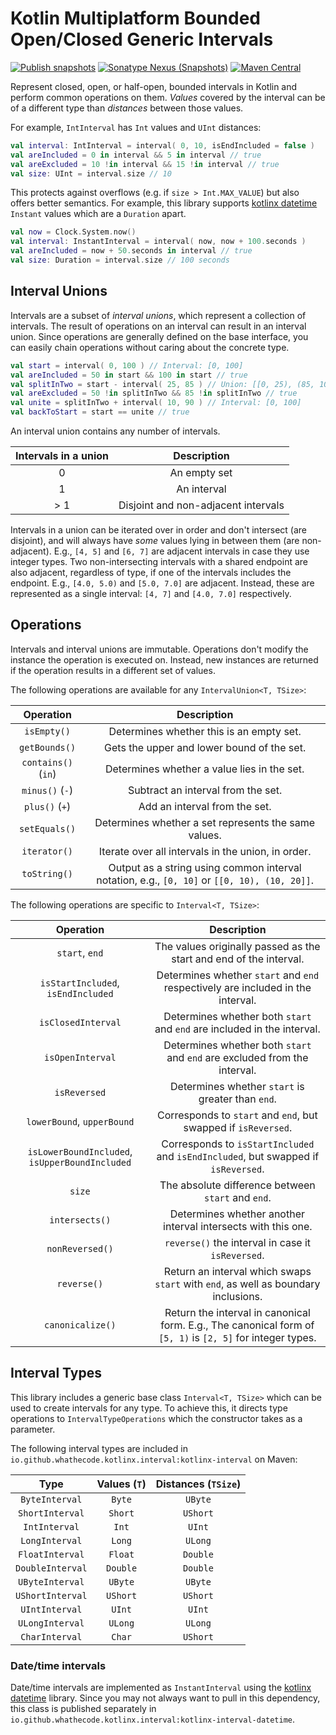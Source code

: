 # Kotlin Multiplatform Bounded Open/Closed Generic Intervals

[![Publish snapshots](https://github.com/Whathecode/kotlinx.interval/actions/workflows/publish-snapshots.yml/badge.svg)](https://github.com/Whathecode/kotlinx.interval/actions/workflows/ci.yml)
[![Sonatype Nexus (Snapshots)](https://img.shields.io/nexus/s/io.github.whathecode.kotlinx.interval/kotlinx-interval?server=https%3A%2F%2Fs01.oss.sonatype.org)](https://s01.oss.sonatype.org/content/repositories/snapshots/io/github/whathecode/kotlinx/interval)
[![Maven Central](https://maven-badges.herokuapp.com/maven-central/io.github.whathecode.kotlinx.interval/kotlinx-interval/badge.svg?color=orange)](https://mvnrepository.com/artifact/io.github.whathecode.kotlinx.interval)

Represent closed, open, or half-open, bounded intervals in Kotlin and perform common operations on them.
_Values_ covered by the interval can be of a different type than _distances_ between those values.

For example, `IntInterval` has `Int` values and `UInt` distances:

```kotlin
val interval: IntInterval = interval( 0, 10, isEndIncluded = false )
val areIncluded = 0 in interval && 5 in interval // true
val areExcluded = 10 !in interval && 15 !in interval // true
val size: UInt = interval.size // 10
```

This protects against overflows (e.g. if `size > Int.MAX_VALUE`) but also offers better semantics.
For example, this library supports [kotlinx datetime](https://github.com/Kotlin/kotlinx-datetime) `Instant` values which are a `Duration` apart.

```kotlin
val now = Clock.System.now()
val interval: InstantInterval = interval( now, now + 100.seconds )
val areIncluded = now + 50.seconds in interval // true
val size: Duration = interval.size // 100 seconds
```

## Interval Unions

Intervals are a subset of _interval unions_, which represent a collection of intervals.
The result of operations on an interval can result in an interval union.
Since operations are generally defined on the base interface, you can easily chain operations without caring about the concrete type.

```kotlin
val start = interval( 0, 100 ) // Interval: [0, 100]
val areIncluded = 50 in start && 100 in start // true
val splitInTwo = start - interval( 25, 85 ) // Union: [[0, 25), (85, 100]]
val areExcluded = 50 !in splitInTwo && 85 !in splitInTwo // true
val unite = splitInTwo + interval( 10, 90 ) // Interval: [0, 100]
val backToStart = start == unite // true
```

An interval union contains any number of intervals.

| Intervals in a union |             Description             | 
|:--------------------:|:-----------------------------------:|
|          0           |            An empty set             |
|          1           |             An interval             |
|         > 1          | Disjoint and non-adjacent intervals |

Intervals in a union can be iterated over in order and don't intersect (are disjoint), and will always have _some_ values lying in between them (are non-adjacent).
E.g., `[4, 5]` and `[6, 7]` are adjacent intervals in case they use integer types.
Two non-intersecting intervals with a shared endpoint are also adjacent, regardless of type, if one of the intervals includes the endpoint.
E.g., `[4.0, 5.0)` and `[5.0, 7.0]` are adjacent.
Instead, these are represented as a single interval: `[4, 7]` and `[4.0, 7.0]` respectively.

## Operations

Intervals and interval unions are immutable.
Operations don't modify the instance the operation is executed on.
Instead, new instances are returned if the operation results in a different set of values.

The following operations are available for any `IntervalUnion<T, TSize>`:

|      Operation      |                                         Description                                          | 
|:-------------------:|:--------------------------------------------------------------------------------------------:|
|     `isEmpty()`     |                           Determines whether this is an empty set.                           |
|    `getBounds()`    |                          Gets the upper and lower bound of the set.                          |
| `contains()` (`in`) |                         Determines whether a value lies in the set.                          |
|   `minus()` (`-`)   |                              Subtract an interval from the set.                              |
|   `plus()` (`+`)    |                                Add an interval from the set.                                 |
|    `setEquals()`    |                     Determines whether a set represents the same values.                     |
|    `iterator()`     |                      Iterate over all intervals in the union, in order.                      |
|    `toString()`     | Output as a string using common interval notation, e.g., `[0, 10]` or `[[0, 10), (10, 20]]`. |

The following operations are specific to `Interval<T, TSize>`:

|                   Operation                    |                                                Description                                                 | 
|:----------------------------------------------:|:----------------------------------------------------------------------------------------------------------:|
|                 `start`, `end`                 |                     The values originally passed as the start and end of the interval.                     |
|       `isStartIncluded`, `isEndIncluded`       |              Determines whether `start` and `end` respectively are included in the interval.               |
|               `isClosedInterval`               |                  Determines whether both `start` and `end` are included in the interval.                   |
|                `isOpenInterval`                |                 Determines whether both `start` and `end` are excluded from the interval.                  |
|                  `isReversed`                  |                             Determines whether `start` is greater than `end`.                              |
|           `lowerBound`, `upperBound`           |                       Corresponds to `start` and `end`, but swapped if `isReversed`.                       |
| `isLowerBoundIncluded`, `isUpperBoundIncluded` |             Corresponds to `isStartIncluded` and `isEndIncluded`, but swapped if `isReversed`.             |
|                     `size`                     |                             The absolute difference between `start` and `end`.                             |
|                 `intersects()`                 |                       Determines whether another interval intersects with this one.                        |
|                `nonReversed()`                 |                             `reverse()` the interval in case it `isReversed`.                              |
|                  `reverse()`                   |             Return an interval which swaps `start` with `end`, as well as boundary inclusions.             |
|                `canonicalize()`                | Return the interval in canonical form. E.g., The canonical form of `[5, 1)` is `[2, 5]` for integer types. |

## Interval Types

This library includes a generic base class `Interval<T, TSize>` which can be used to create intervals for any type.
To achieve this, it directs type operations to `IntervalTypeOperations` which the constructor takes as a parameter.

The following interval types are included in `io.github.whathecode.kotlinx.interval:kotlinx-interval` on Maven:

|       Type       | Values (`T`) | Distances (`TSize`) |
|:----------------:|:------------:|:-------------------:|
|  `ByteInterval`  |    `Byte`    |       `UByte`       |
| `ShortInterval`  |   `Short`    |      `UShort`       |
|  `IntInterval`   |    `Int`     |       `UInt`        |
|  `LongInterval`  |    `Long`    |       `ULong`       |
| `FloatInterval`  |   `Float`    |      `Double`       |
| `DoubleInterval` |   `Double`   |      `Double`       |
| `UByteInterval`  |   `UByte`    |       `UByte`       |
| `UShortInterval` |   `UShort`   |      `UShort`       |
|  `UIntInterval`  |    `UInt`    |       `UInt`        |
| `ULongInterval`  |   `ULong`    |       `ULong`       |
|  `CharInterval`  |    `Char`    |      `UShort`       |

### Date/time intervals
Date/time intervals are implemented as `InstantInterval` using the [kotlinx datetime](https://github.com/Kotlin/kotlinx-datetime) library.
Since you may not always want to pull in this dependency, this class is published separately in `io.github.whathecode.kotlinx.interval:kotlinx-interval-datetime`.
